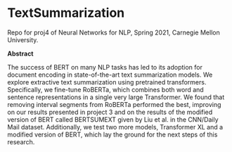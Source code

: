 # TextSummarization
Repo for proj4 of Neural Networks for NLP, Spring 2021, Carnegie Mellon University.

**Abstract**

The success of BERT on many NLP tasks has led to its adoption for document encoding in state-of-the-art text summarization models. We explore extractive text summarization using pretrained transformers. Specifically, we fine-tune RoBERTa, which combines both word and sentence representations in a single very large Transformer. We found that removing interval segments from RoBERTa performed the best, improving on our results presented in project 3 and on the results of the modified version of BERT called BERTSUMEXT given by Liu et al. in the CNN/Daily Mail dataset. Additionally, we test two more models, Transformer XL and a modified version of BERT, which lay the ground for the next steps of this research.
